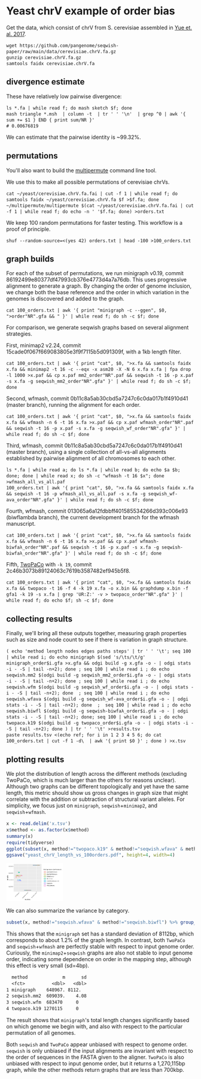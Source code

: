 # Yeast chrV example of order bias

Get the data, which consist of chrV from S. cerevisiae assembled in [Yue et. al. 2017](https://doi.org/10.1038/ng.3847).

```shell
wget https://github.com/pangenome/seqwish-paper/raw/main/data/cerevisiae.chrV.fa.gz
gunzip cerevisiae.chrV.fa.gz
samtools faidx cerevisiae.chrV.fa
```

## divergence estimate

These have relatively low pairwise divergence:

```shell
ls *.fa | while read f; do mash sketch $f; done
mash triangle *.msh  | column -t  | tr ' ' '\n'  | grep ^0 | awk '{ sum += $1 } END { print sum/NR }'
# 0.00676819
```

We can estimate that the pairwise identity is ~99.32%.

## permutations

You'll also want to build the [multipermute](https://github.com/ekg/multipermute) command line tool.

We use this to make all possible permutations of cerevisiae chrVs.

```shell
cat ~/yeast/cerevisiae.chrV.fa.fai | cut -f 1 | while read f; do samtools faidx ~/yeast/cerevisiae.chrV.fa $f >$f.fa; done
~/multipermute/multipermute $(cat ~/yeast/cerevisiae.chrV.fa.fai | cut -f 1 | while read f; do echo -n ' '$f.fa; done) >orders.txt
```

We keep 100 random permutations for faster testing. This workflow is a proof of principle.

```shell
shuf --random-source=<(yes 42) orders.txt | head -100 >100_orders.txt
```

## graph builds

For each of the subset of permutations, we run minigraph v0.19, commit 86192499e80377df47993cb376e4773d4a7a76db.
This uses progressive alignment to generate a graph.
By changing the order of genome inclusion, we change both the base reference and the order in which variation in the genomes is discovered and added to the graph.

```shell
cat 100_orders.txt | awk '{ print "minigraph -c --ggen", $0, ">order"NR".gfa && " }' | while read f; do sh -c $f; done
```

For comparison, we generate seqwish graphs based on several alignment strategies.

First, minimap2 v2.24, commit 15cade0f067f669083805e3f9f7115b5d091309f, with a 1kb length filter.

```shell
cat 100_orders.txt | awk '{ print "cat", $0, ">x.fa && samtools faidx x.fa && minimap2 -t 16 -c --eqx -x asm20 -X -N 6 x.fa x.fa | fpa drop -l 1000 >x.paf && cp x.paf mm2_order"NR".paf && seqwish -t 16 -p x.paf -s x.fa -g seqwish_mm2_order"NR".gfa" }' | while read f; do sh -c $f; done
```

Second, wfmash, commit 0b11c8a5ab30cbd5a7247c6c0da017b1f4910d41 (master branch), running the alignment for each order.

```shell
cat 100_orders.txt | awk '{ print "cat", $0, ">x.fa && samtools faidx x.fa && wfmash -n 6 -t 16 x.fa >x.paf && cp x.paf wfmash_order"NR".paf && seqwish -t 16 -p x.paf -s x.fa -g seqwish_wf_order"NR".gfa" }' | while read f; do sh -c $f; done
```

Third, wfmash, commit 0b11c8a5ab30cbd5a7247c6c0da017b1f4910d41 (master branch), using a single collection of all-vs-all alignments established by pairwise alignment of all chromosomes to each other.

```shell
ls *.fa | while read a; do ls *.fa | while read b; do echo $a $b; done; done | while read x; do sh -c "wfmash -t 16 $x"; done >wfmash_all_vs_all.paf
100_orders.txt | awk '{ print "cat", $0, ">x.fa && samtools faidx x.fa && seqwish -t 16 -p wfmash_all_vs_all.paf -s x.fa -g seqwish_wf-ava_order"NR".gfa" }' | while read f; do sh -c $f; done
```

Fourth, wfmash, commit 013065a6a12fdbbff401585534266d393c006e93 (biwflambda branch), the current development branch for the wfmash manuscript.

```shell
cat 100_orders.txt | awk '{ print "cat", $0, ">x.fa && samtools faidx x.fa && wfmash -n 6 -t 16 x.fa >x.paf && cp x.paf wfmash-biwfaλ_order"NR".paf && seqwish -t 16 -p x.paf -s x.fa -g seqwish-biwfaλ_order"NR".gfa" }' | while read f; do sh -c $f; done
```

Fifth, [TwoPaCo](https://github.com/medvedevgroup/TwoPaCo) with `-k 19`, commit 2c46b3073b89124063c7619b3587482ef945b5f8.

```shell
cat 100_orders.txt | awk '{ print "cat", $0, ">x.fa && samtools faidx x.fa && twopaco -t 16 -f 4 -k 19 x.fa -o x.bin && graphdump x.bin -f gfa1 -k 19 -s x.fa | grep 'UR:Z:' -v > twopaco_order"NR".gfa" }' | while read f; do echo $f; sh -c $f; done
```

## collecting results

Finally, we'll bring all these outputs together, measuring graph properties such as size and node count to see if there is variation in graph structure.

```shell
( echo 'method length nodes edges paths steps' | tr ' ' '\t'; seq 100 | while read i; do echo minigraph $(sed 's/\ts/\t/g' minigraph_order$i.gfa >x.gfa && odgi build -g x.gfa -o - | odgi stats -i - -S | tail -n+2); done ; seq 100 | while read i ; do echo seqwish.mm2 $(odgi build -g seqwish_mm2_order$i.gfa -o - | odgi stats -i - -S | tail -n+2); done ; seq 100 | while read i ; do echo seqwish.wfm $(odgi build -g seqwish_wf_order$i.gfa -o - | odgi stats -i - -S | tail -n+2); done  ; seq 100 | while read i ; do echo seqwish.wfava $(odgi build -g seqwish_wf-ava_order$i.gfa -o - | odgi stats -i - -S | tail -n+2); done  ;  seq 100 | while read i ; do echo seqwish.biwfl $(odgi build -g seqwish-biwfaλ_order$i.gfa -o - | odgi stats -i - -S | tail -n+2); done; seq 100 | while read i ; do echo twopaco.k19 $(odgi build -g twopaco_order$i.gfa -o - | odgi stats -i - -S | tail -n+2); done ) | tr ' ' '\t' >results.tsv
paste results.tsv <(echo ref; for i in 1 2 3 4 5 6; do cat 100_orders.txt | cut -f 1 -d\  | awk '{ print $0 }' ; done ) >x.tsv
```

## plotting results

We plot the distribution of length across the different methods (excluding TwoPaCo, which is much larger than the others for reasons unclear).
Although two graphs can be different topologically and yet have the same length, this metric should show us gross changes in graph size that might correlate with the addition or subtraction of structural variant alleles.
For simplicity, we focus just on `minigraph`, `seqwish`+`minimap2`, and `seqwish`+`wfmash`.

```R
x <- read.delim('x.tsv')
x$method <- as.factor(x$method)
summary(x)
require(tidyverse)
ggplot(subset(x, method!="twopaco.k19" & method!="seqwish.wfava" & method!="seqwish.biwfl"), aes(y=length, x=method, color=ref)) + geom_boxplot() + geom_quasirandom(alpha=I(1/5)) + scale_color_discrete("first genome (reference)") + theme(axis.text.x = element_text(angle = 45, vjust=1, hjust=1)) ; ggsave("yeast_chrV_length_vs_100orders.png", height=4, width=6)
ggsave("yeast_chrV_length_vs_100orders.pdf", height=4, width=4)
```

<img src="https://raw.githubusercontent.com/pangenome/seqwish-paper/master/manuscript/yeast_chrV_length_vs_100orders.png" alt="chrV yeast order permutation results" height=30% width=30%>

We can also summarize the variance by category.

```R
subset(x, method!="seqwish.wfava" & method!="seqwish.biwfl") %>% group_by(method) %>% summarise(m = mean(length), sd = sqrt(var(length)))
```

This shows that the `minigraph` set has a standard deviation of 8112bp, which corresponds to about 1.2% of the graph length.
In contrast, both `TwoPaCo` and `seqwish`+`wfmash` are perfectly stable with respect to input genome order.
Curiously, the `minimap2`+`seqwish` graphs are also not stable to input genome order, indicating some dependence on order in the mapping step, although this effect is very small (sd=4bp).

```txt
  method             m      sd
  <fct>          <dbl>   <dbl>
1 minigraph    648967. 8112.
2 seqwish.mm2  609039.    4.08
3 seqwish.wfm  683470     0
4 twopaco.k19 1270115     0
```

The result shows that `minigraph`'s total length changes significantly based on which genome we begin with, and also with respect to the particular permutation of all genomes.

Both `seqwish` and `TwoPaCo` appear unbiased with respect to genome order.
`seqwish` is only unbiased if the input alignments are invariant with respect to the order of sequences in the FASTA given to the aligner.
`TwoPaCo` is also unbiased with respect to input genome order, but it returns a 1,270,115bp graph, while the other methods return graphs that are less than 700kbp.

